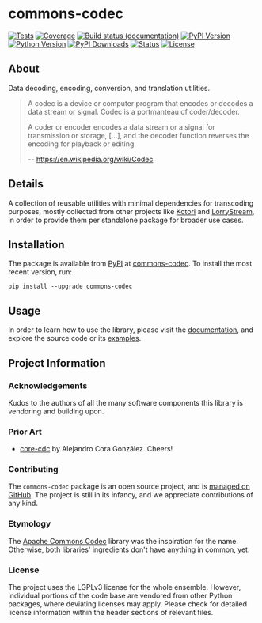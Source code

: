 # commons-codec

[![Tests](https://github.com/daq-tools/commons-codec/actions/workflows/tests.yml/badge.svg)](https://github.com/daq-tools/commons-codec/actions/workflows/tests.yml)
[![Coverage](https://codecov.io/gh/daq-tools/commons-codec/branch/main/graph/badge.svg)](https://app.codecov.io/gh/daq-tools/commons-codec)
[![Build status (documentation)](https://readthedocs.org/projects/commons-codec/badge/)](https://cratedb.com/docs/commons-codec/)
[![PyPI Version](https://img.shields.io/pypi/v/commons-codec.svg)](https://pypi.org/project/commons-codec/)
[![Python Version](https://img.shields.io/pypi/pyversions/commons-codec.svg)](https://pypi.org/project/commons-codec/)
[![PyPI Downloads](https://pepy.tech/badge/commons-codec/month)](https://pepy.tech/project/commons-codec/)
[![Status](https://img.shields.io/pypi/status/commons-codec.svg)](https://pypi.org/project/commons-codec/)
[![License](https://img.shields.io/pypi/l/commons-codec.svg)](https://pypi.org/project/commons-codec/)

## About
Data decoding, encoding, conversion, and translation utilities.

> A codec is a device or computer program that encodes or decodes a data stream or signal.
> Codec is a portmanteau of coder/decoder.
>
> A coder or encoder encodes a data stream or a signal for transmission or storage,
> [...], and the decoder function reverses the encoding for playback or editing.
>
> -- https://en.wikipedia.org/wiki/Codec

## Details
A collection of reusable utilities with minimal dependencies for transcoding
purposes, mostly collected from other projects like [Kotori] and [LorryStream],
in order to provide them per standalone package for broader use cases.

## Installation
The package is available from [PyPI] at [commons-codec].
To install the most recent version, run:
```shell
pip install --upgrade commons-codec
```

## Usage
In order to learn how to use the library, please visit the [documentation],
and explore the source code or its [examples].


## Project Information

### Acknowledgements
Kudos to the authors of all the many software components this library is
vendoring and building upon.

### Prior Art
- [core-cdc] by Alejandro Cora González. Cheers!

### Contributing
The `commons-codec` package is an open source project, and is
[managed on GitHub](https://github.com/daq-tools/commons-codec).
The project is still in its infancy, and we appreciate contributions
of any kind.

### Etymology
The [Apache Commons Codec] library was the inspiration for the name. Otherwise,
both libraries' ingredients don't have anything in common, yet.

### License
The project uses the LGPLv3 license for the whole ensemble. However, individual
portions of the code base are vendored from other Python packages, where
deviating licenses may apply. Please check for detailed license information
within the header sections of relevant files.



[Apache Commons Codec]: https://commons.apache.org/proper/commons-codec/
[commons-codec]: https://pypi.org/project/commons-codec/
[core-cdc]: https://pypi.org/project/core-cdc/
[documentation]: https://github.com/daq-tools/commons-codec/tree/main/docs
[examples]: https://github.com/daq-tools/commons-codec/tree/main/examples
[Kotori]: https://github.com/daq-tools/kotori
[LorryStream]: https://github.com/daq-tools/lorrystream/
[PyPI]: https://pypi.org/
